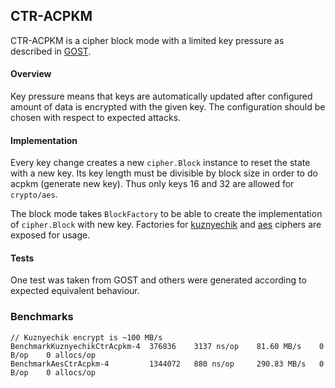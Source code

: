 ## CTR-ACPKM
CTR-ACPKM is a cipher block mode with a limited key pressure as described in [GOST](./docs/gost-3412-2015.pdf).

#### Overview
Key pressure means that keys are automatically updated after configured 
amount of data is encrypted with the given key. The configuration should be
chosen with respect to expected attacks.

#### Implementation

Every key change creates a new `cipher.Block` instance 
to reset the state with a new key. Its key length must be divisible by
block size in order to do acpkm (generate new key). Thus only keys 16 and 32
are allowed for `crypto/aes`.

The block mode takes `BlockFactory` to be able to create the implementation of
`cipher.Block` with new key. Factories for [kuznyechik](https://github.com/pkositsyn/kuznyechik) 
and [aes](https://golang.org/src/crypto/aes/cipher.go#L28) ciphers are exposed for usage.

#### Tests

One test was taken from GOST and others were generated according to
expected equivalent behaviour.

### Benchmarks

```
// Kuznyechik encrypt is ~100 MB/s
BenchmarkKuznyechikCtrAcpkm-4  376836    3137 ns/op    81.60 MB/s    0 B/op    0 allocs/op
BenchmarkAesCtrAcpkm-4         1344072   880 ns/op     290.83 MB/s   0 B/op    0 allocs/op
```


